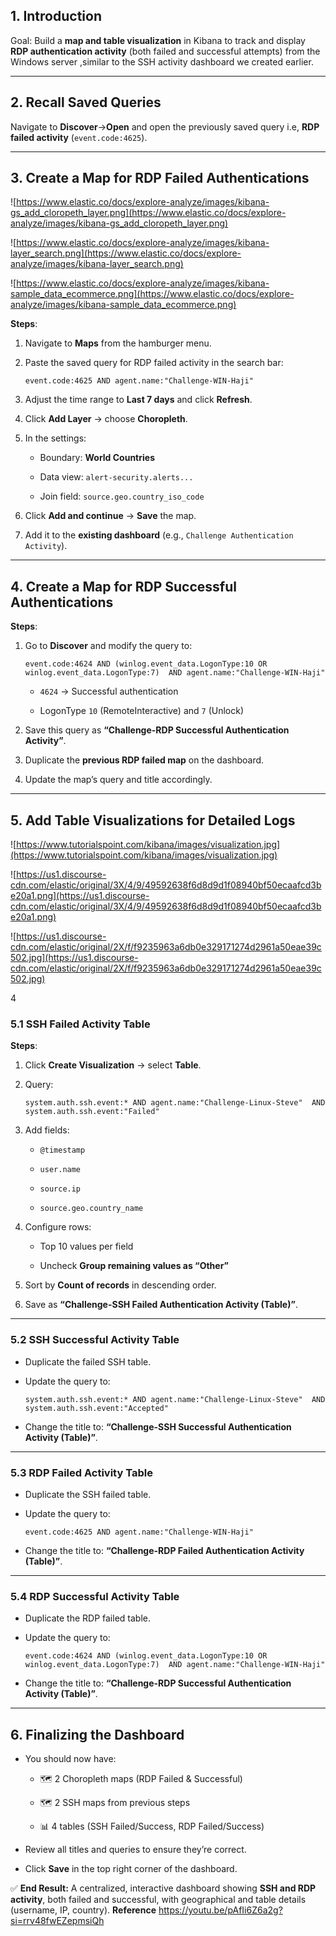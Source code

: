
## 1. Introduction

Goal: Build a **map and table visualization** in Kibana to track and display **RDP authentication activity** (both failed and successful attempts) from the Windows server ,similar to the SSH activity dashboard we created earlier.

---

## 2. Recall Saved Queries

Navigate to **Discover**→**Open** and open the previously saved query i.e, **RDP failed activity** (`event.code:4625`).

---

## 3. Create a Map for RDP Failed Authentications

![https://www.elastic.co/docs/explore-analyze/images/kibana-gs_add_cloropeth_layer.png](https://www.elastic.co/docs/explore-analyze/images/kibana-gs_add_cloropeth_layer.png)

![https://www.elastic.co/docs/explore-analyze/images/kibana-layer_search.png](https://www.elastic.co/docs/explore-analyze/images/kibana-layer_search.png)

![https://www.elastic.co/docs/explore-analyze/images/kibana-sample_data_ecommerce.png](https://www.elastic.co/docs/explore-analyze/images/kibana-sample_data_ecommerce.png)


**Steps**:

1. Navigate to **Maps** from the hamburger menu.
2. Paste the saved query for RDP failed activity in the search bar:
    
    `event.code:4625 AND agent.name:"Challenge-WIN-Haji"`
    
3. Adjust the time range to **Last 7 days** and click **Refresh**.
    
4. Click **Add Layer** → choose **Choropleth**.
    
5. In the settings:
    
    - Boundary: **World Countries**
        
    - Data view: `alert-security.alerts...`
        
    - Join field: `source.geo.country_iso_code`
        
6. Click **Add and continue** → **Save** the map.
    
7. Add it to the **existing dashboard** (e.g., `Challenge Authentication Activity`).
    

---

## 4. Create a Map for RDP Successful Authentications

**Steps**:

1. Go to **Discover** and modify the query to:
    
    `event.code:4624 AND (winlog.event_data.LogonType:10 OR winlog.event_data.LogonType:7)  AND agent.name:"Challenge-WIN-Haji"`
    
    - `4624` → Successful authentication
        
    - LogonType `10` (RemoteInteractive) and `7` (Unlock)
        
2. Save this query as **“Challenge-RDP Successful Authentication Activity”**.
    
3. Duplicate the **previous RDP failed map** on the dashboard.
    
4. Update the map’s query and title accordingly.
    

---

## 5. Add Table Visualizations for Detailed Logs

![https://www.tutorialspoint.com/kibana/images/visualization.jpg](https://www.tutorialspoint.com/kibana/images/visualization.jpg)

![https://us1.discourse-cdn.com/elastic/original/3X/4/9/49592638f6d8d9d1f08940bf50ecaafcd3be20a1.png](https://us1.discourse-cdn.com/elastic/original/3X/4/9/49592638f6d8d9d1f08940bf50ecaafcd3be20a1.png)

![https://us1.discourse-cdn.com/elastic/original/2X/f/f9235963a6db0e329171274d2961a50eae39c502.jpg](https://us1.discourse-cdn.com/elastic/original/2X/f/f9235963a6db0e329171274d2961a50eae39c502.jpg)

4

### 5.1 SSH Failed Activity Table

**Steps**:

1. Click **Create Visualization** → select **Table**.
    
2. Query:
    
    `system.auth.ssh.event:* AND agent.name:"Challenge-Linux-Steve"  AND system.auth.ssh.event:"Failed"`
    
3. Add fields:
    
    - `@timestamp`
        
    - `user.name`
        
    - `source.ip`
        
    - `source.geo.country_name`
        
4. Configure rows:
    
    - Top 10 values per field
        
    - Uncheck **Group remaining values as “Other”**
        
5. Sort by **Count of records** in descending order.
    
6. Save as **“Challenge-SSH Failed Authentication Activity (Table)”**.
    

---

### 5.2 SSH Successful Activity Table

- Duplicate the failed SSH table.
    
- Update the query to:
    
    `system.auth.ssh.event:* AND agent.name:"Challenge-Linux-Steve"  AND system.auth.ssh.event:"Accepted"`
    
- Change the title to: **“Challenge-SSH Successful Authentication Activity (Table)”**.
    

---

### 5.3 RDP Failed Activity Table

- Duplicate the SSH failed table.
    
- Update the query to:
    
    `event.code:4625 AND agent.name:"Challenge-WIN-Haji"`
    
- Change the title to: **“Challenge-RDP Failed Authentication Activity (Table)”**.
    

---

### 5.4 RDP Successful Activity Table

- Duplicate the RDP failed table.
    
- Update the query to:
    
    `event.code:4624 AND (winlog.event_data.LogonType:10 OR winlog.event_data.LogonType:7)  AND agent.name:"Challenge-WIN-Haji"`
    
- Change the title to: **“Challenge-RDP Successful Authentication Activity (Table)”**.
    

---

## 6. Finalizing the Dashboard

- You should now have:
    
    - 🗺 2 Choropleth maps (RDP Failed & Successful)
        
    - 🗺 2 SSH maps from previous steps
        
    - 📊 4 tables (SSH Failed/Success, RDP Failed/Success)
        
- Review all titles and queries to ensure they’re correct.
    
- Click **Save** in the top right corner of the dashboard.
    

✅ **End Result:** A centralized, interactive dashboard showing **SSH and RDP activity**, both failed and successful, with geographical and table details (username, IP, country).
**Reference**
https://youtu.be/pAfIi6Z6a2g?si=rrv48fwEZepmsiQh